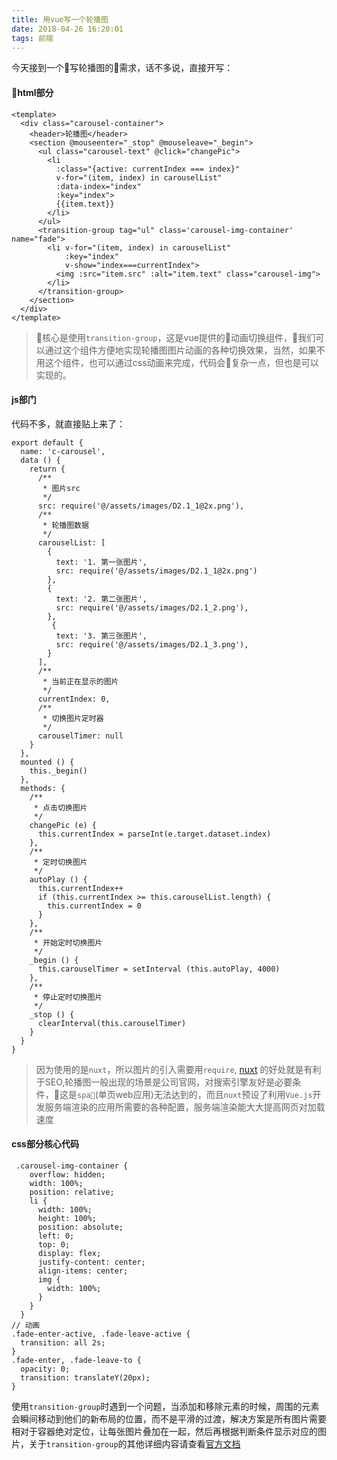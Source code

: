 ```yaml
---
title: 用vue写一个轮播图
date: 2018-04-26 16:20:01
tags: 前端
---
```


今天接到一个写轮播图的需求，话不多说，直接开写：
#### html部分
```
<template>
  <div class="carousel-container">
    <header>轮播图</header>
    <section @mouseenter="_stop" @mouseleave="_begin">
      <ul class="carousel-text" @click="changePic">
        <li
          :class="{active: currentIndex === index}"
          v-for="(item, index) in carouselList" 
          :data-index="index" 
          :key="index">
          {{item.text}}
        </li>
      </ul>
      <transition-group tag="ul" class='carousel-img-container' name="fade">
        <li v-for="(item, index) in carouselList" 
            :key="index" 
            v-show="index===currentIndex">
          <img :src="item.src" :alt="item.text" class="carousel-img">
        </li>
      </transition-group>
    </section>
  </div>
</template>
```

> 核心是使用`transition-group`，这是vue提供的动画切换组件，我们可以通过这个组件方便地实现轮播图图片动画的各种切换效果，当然，如果不用这个组件，也可以通过css动画来完成，代码会复杂一点，但也是可以实现的。

#### js部门

代码不多，就直接贴上来了：
```
export default {
  name: 'c-carousel',
  data () {
    return {
      /**
       * 图片src
       */
      src: require('@/assets/images/D2.1_1@2x.png'),
      /**
       * 轮播图数据
       */
      carouselList: [
        {
          text: '1. 第一张图片', 
          src: require('@/assets/images/D2.1_1@2x.png')
        },
        {
          text: '2. 第二张图片',
          src: require('@/assets/images/D2.1_2.png'),
        },
         {
          text: '3. 第三张图片',
          src: require('@/assets/images/D2.1_3.png'),
        }
      ],
      /**
       * 当前正在显示的图片
       */
      currentIndex: 0,
      /**
       * 切换图片定时器
       */
      carouselTimer: null
    }
  },
  mounted () {
    this._begin()
  },
  methods: {
    /**
     * 点击切换图片
     */
    changePic (e) {
      this.currentIndex = parseInt(e.target.dataset.index)
    },
    /**
     * 定时切换图片
     */
    autoPlay () {
      this.currentIndex++
      if (this.currentIndex >= this.carouselList.length) {
        this.currentIndex = 0
      }
    },
    /**
     * 开始定时切换图片
     */
    _begin () {
      this.carouselTimer = setInterval (this.autoPlay, 4000)
    },
    /**
     * 停止定时切换图片
     */
    _stop () {
      clearInterval(this.carouselTimer)
    }
  }
}
```

> 因为使用的是`nuxt`，所以图片的引入需要用`require`,  [nuxt](https://nuxtjs.org/) 的好处就是有利于SEO,轮播图一般出现的场景是公司官网，对搜索引擎友好是必要条件，这是`spa`(单页web应用)无法达到的，而且`nuxt`预设了利用`Vue.js`开发服务端渲染的应用所需要的各种配置，服务端渲染能大大提高网页对加载速度

#### css部分核心代码

```
 .carousel-img-container {
    overflow: hidden;
    width: 100%;
    position: relative;
    li {
      width: 100%;
      height: 100%;
      position: absolute;
      left: 0;
      top: 0;
      display: flex;
      justify-content: center;
      align-items: center;
      img {
        width: 100%;
      }
    }
  }
// 动画
.fade-enter-active, .fade-leave-active {
  transition: all 2s;
}
.fade-enter, .fade-leave-to {
  opacity: 0;
  transition: translateY(20px);
}
```
使用`transition-group`时遇到一个问题，当添加和移除元素的时候，周围的元素会瞬间移动到他们的新布局的位置，而不是平滑的过渡，解决方案是所有图片需要相对于容器绝对定位，让每张图片叠加在一起，然后再根据判断条件显示对应的图片，关于`transition-group`的其他详细内容请查看[官方文档](https://cn.vuejs.org/v2/guide/transitions.html)





